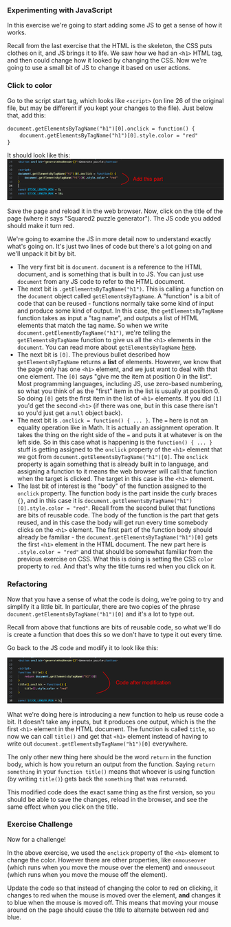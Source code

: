 ### Experimenting with JavaScript

In this exercise we're going to start adding some JS to get a sense of how it works.

Recall from the last exercise that the HTML is the skeleton, the CSS puts clothes on it, and JS brings it to life.
We saw how we had an `<h1>` HTML tag, and then could change how it looked by changing the CSS.
Now we're going to use a small bit of JS to change it based on user actions.

### Click to color

Go to the script start tag, which looks like `<script>` (on line 26 of the original file, but may be different if you kept your changes to the file).
Just below that, add this:

```
document.getElementsByTagName("h1")[0].onclick = function() {
    document.getElementsByTagName("h1")[0].style.color = "red"
}
```

It should look like this:
![onclick function](03-01.png)

Save the page and reload it in the web browser.
Now, click on the title of the page (where it says "Squared2 puzzle generator").
The JS code you added should make it turn red.

We're going to examine the JS in more detail now to understand exactly what's going on.
It's just two lines of code but there's a lot going on and we'll unpack it bit by bit.

- The very first bit is `document`. `document` is a reference to the HTML document, and is something that is built in to JS.
  You can just use `document` from any JS code to refer to the HTML document.
- The next bit is `.getElementsByTagName("h1")`. This is calling a function on the `document` object called `getElementsByTagName`.
  A "function" is a bit of code that can be reused - functions normally take some kind of input and produce some kind of output. In this
  case, the `getElementsByTagName` function takes as input a "tag name", and outputs a list of HTML elements that match the tag name.
  So when we write `document.getElementByTagName("h1")`, we're telling the `getElementsByTagName` function to give us all the
  `<h1>` elements in the `document`. You can read more about `getElementsByTagName` [here](https://developer.mozilla.org/en-US/docs/Web/API/Document/getElementsByTagName).
- The next bit is `[0]`. The previous bullet described how `getElementsByTagName` returns a **list** of elements. However, we know
  that the page only has one `<h1>` element, and we just want to deal with that one element. The `[0]` says "give me the item at
  position 0 in the list". Most programming languages, including JS, use zero-based numbering, so what you think of as the "first" item
  in the list is usually at position 0. So doing `[0]` gets the first item in the list of `<h1>` elements. If you did `[1]` you'd get
  the second `<h1>` (if there was one, but in this case there isn't so you'd just get a `null` object back).
- The next bit is `.onclick = function() { ... }`. The `=` here is not an equality operation like in Math. It is actually an
  assignment operation. It takes the thing on the right side of the `=` and puts it at whatever is on the left side. So in
  this case what is happening is the `function() { ... }` stuff is getting assigned to the `onclick` property of the `<h1>` element
  that we got from `document.getElementsByTagName("h1")[0]`. The `onclick` property is again something that is already built in to
  language, and assigning a function to it means the web browser will call that function when the target is clicked. The target
  in this case is the `<h1>` element.
- The last bit of interest is the "body" of the function assigned to the `onclick` property. The function body is the part inside the
  curly braces `{}`, and in this case it is `document.getElementsByTagName("h1")[0].style.color = "red"`. Recall from the second
  bullet that functions are bits of reusable code. The body of the function is the part that gets reused, and in this case the body
  will get run every time somebody clicks on the `<h1>` element. The first part of the function body should already be familiar -
  the `document.getElementsByTagName("h1")[0]` gets the first `<h1>` element in the HTML document. The new part here is `.style.color = "red"`
  and that should be somewhat familiar from the previous exercise on CSS. What this is doing is setting the CSS `color` property
  to `red`. And that's why the title turns red when you click on it.

### Refactoring

Now that you have a sense of what the code is doing, we're going to try and simplify it a little bit.
In particular, there are two copies of the phrase `document.getElementsByTagName("h1")[0]` and it's a lot to type out.

Recall from above that functions are bits of reusable code, so what we'll do is create a function that does this so we don't have to type it out every time.

Go back to the JS code and modify it to look like this:

![refactored onclick function](03-02.png)

What we're doing here is introducing a new function to help us reuse code a bit.
It doesn't take any inputs, but it produces one output, which is the the first `<h1>` element in the HTML document.
The function is called `title`, so now we can call `title()` and get that `<h1>` element instead of having to write out `document.getElementsByTagName("h1")[0]` everywhere.

The only other new thing here should be the word `return` in the function body, which is how you return an output from the function.
Saying `return something` in your `function title()` means that whoever is using function (by writing `title()`) gets back the `something` that was `return`ed.

This modified code does the exact same thing as the first version, so you should be able to save the changes, reload in the browser, and see the same effect when you click on the title.

### Exercise Challenge

Now for a challenge!

In the above exercise, we used the `onclick` property of the `<h1>` element to change the color.
However there are other properties, like `onmouseover` (which runs when you move the mouse over the element) and `onmouseout` (which runs when you move the mouse off the element).

Update the code so that instead of changing the color to red on clicking, it changes to red when the mouse is moved over the element, **and** changes it to blue when the mouse is moved off.
This means that moving your mouse around on the page should cause the title to alternate between red and blue.
